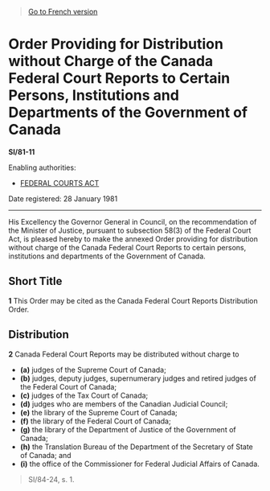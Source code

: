 > [Go to French version](/fr/Règlements/Textes%20réglementaires/81/11.md)

# Order Providing for Distribution without Charge of the Canada Federal Court Reports to Certain Persons, Institutions and Departments of the Government of Canada

**SI/81-11**

Enabling authorities: 
- [FEDERAL COURTS ACT](/en/Acts/Revised%20Statutes%20of%20Canada/F/F-7.md)

Date registered: 28 January 1981

----------

His Excellency the Governor General in Council, on the recommendation of the Minister of Justice, pursuant to subsection 58(3) of the Federal Court Act, is pleased hereby to make the annexed Order providing for distribution without charge of the Canada Federal Court Reports to certain persons, institutions and departments of the Government of Canada.




## Short Title


**1** This Order may be cited as the Canada Federal Court Reports Distribution Order.




## Distribution


**2** Canada Federal Court Reports may be distributed without charge to
- **(a)** judges of the Supreme Court of Canada;
- **(b)** judges, deputy judges, supernumerary judges and retired judges of the Federal Court of Canada;
- **(c)** judges of the Tax Court of Canada;
- **(d)** judges who are members of the Canadian Judicial Council;
- **(e)** the library of the Supreme Court of Canada;
- **(f)** the library of the Federal Court of Canada;
- **(g)** the library of the Department of Justice of the Government of Canada;
- **(h)** the Translation Bureau of the Department of the Secretary of State of Canada; and
- **(i)** the office of the Commissioner for Federal Judicial Affairs of Canada.
> SI/84-24, s. 1.



